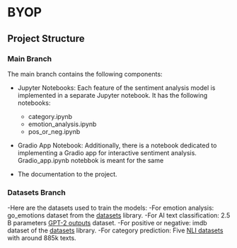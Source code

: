 # BYOP
## Project Structure
### Main Branch
The main branch contains the following components:

- Jupyter Notebooks: Each feature of the sentiment analysis model is implemented in a separate Jupyter notebook. It has the following notebooks:
  - category.ipynb
  - emotion_analysis.ipynb
  - pos_or_neg.ipynb

- Gradio App Notebook: Additionally, there is a notebook dedicated to implementing a Gradio app for interactive sentiment analysis. Gradio_app.ipynb notebbok is meant for the same
- The documentation to the project.

### Datasets Branch
-Here are the datasets used to train the models:
-For emotion analysis: go_emotions dataset from the [datasets](https://huggingface.co/docs/datasets/index) library.
-For AI text classification: 2.5 B parameters [GPT-2 outputs](https://github.com/openai/gpt-2-output-dataset) dataset.
-For positive or negative: imdb dataset of the [datasets](https://huggingface.co/docs/datasets/index) library.
-For category prediction: Five [NLI datasets](https://github.com/MoritzLaurer/zeroshot-classifier/blob/main/datasets_overview.csv) with around 885k texts.
